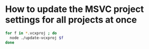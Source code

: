 # How to update the MSVC project settings for all projects at once

```sh
for f in *.vcxproj ; do
  node ./update-vcxproj $f
done
```



